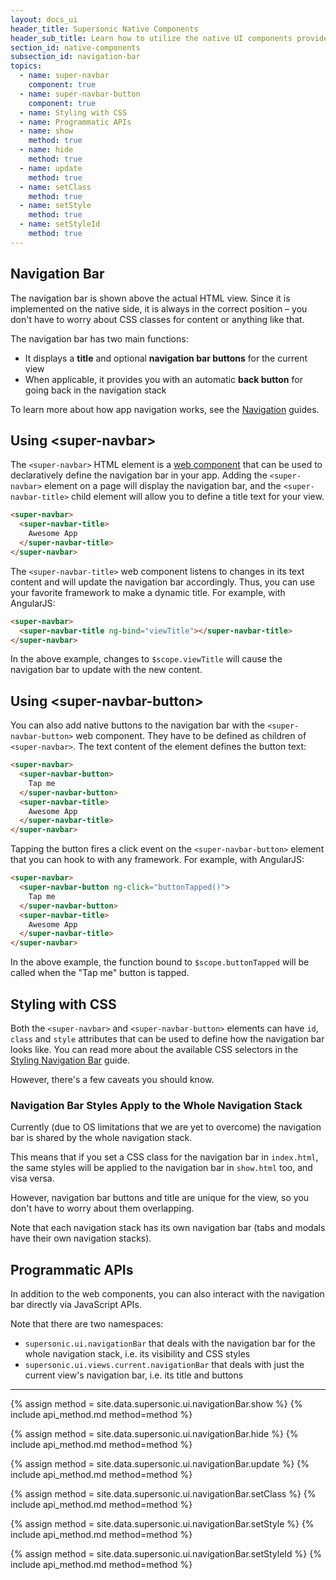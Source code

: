 ```yaml
---
layout: docs_ui
header_title: Supersonic Native Components
header_sub_title: Learn how to utilize the native UI components provided by Supersonic to their fullest.
section_id: native-components
subsection_id: navigation-bar
topics:
  - name: super-navbar
    component: true
  - name: super-navbar-button
    component: true
  - name: Styling with CSS
  - name: Programmatic APIs
  - name: show
    method: true
  - name: hide
    method: true
  - name: update
    method: true
  - name: setClass
    method: true
  - name: setStyle
    method: true
  - name: setStyleId
    method: true
---
```


<section class="docs-section" id="overview">

# Navigation Bar

The navigation bar is shown above the actual HTML view. Since it is implemented on the native side, it is always in the correct position – you don't have to worry about CSS classes for content or anything like that.

The navigation bar has two main functions:

  - It displays a **title** and optional **navigation bar buttons** for the current view
  - When applicable, it provides you with an automatic **back button** for going back in the navigation stack

To learn more about how app navigation works, see the [Navigation][navigation-overview] guides.

</section>
<section class="docs-section" id="super-navbar">

## Using &lt;super-navbar&gt;

The `<super-navbar>` HTML element is a [web component][web-component-guide] that can be used to declaratively define the navigation bar in your app. Adding the `<super-navbar>` element on a page will display the navigation bar, and the `<super-navbar-title>` child element will allow you to define a title text for your view.

```html
<super-navbar>
  <super-navbar-title>
    Awesome App
  </super-navbar-title>
</super-navbar>
```

The `<super-navbar-title>` web component listens to changes in its text content and will update the navigation bar accordingly. Thus, you can use your favorite framework to make a dynamic title. For example, with AngularJS:

```html
<super-navbar>
  <super-navbar-title ng-bind="viewTitle"></super-navbar-title>
</super-navbar>
```

In the above example, changes to `$scope.viewTitle` will cause the navigation bar to update with the new content.

</section>
<section class="docs-section" id="super-navbar-button">

## Using &lt;super-navbar-button&gt;

You can also add native buttons to the navigation bar with the `<super-navbar-button>` web component. They have to be defined as children of `<super-navbar>`. The text content of the element defines the button text:

```html
<super-navbar>
  <super-navbar-button>
    Tap me
  </super-navbar-button>
  <super-navbar-title>
    Awesome App
  </super-navbar-title>
</super-navbar>
```

Tapping the button fires a click event on the `<super-navbar-button>` element that you can hook to with any framework. For example, with AngularJS:

```html
<super-navbar>
  <super-navbar-button ng-click="buttonTapped()">
    Tap me
  </super-navbar-button>
  <super-navbar-title>
    Awesome App
  </super-navbar-title>
</super-navbar>
```

In the above example, the function bound to `$scope.buttonTapped` will be called when the "Tap me" button is tapped.

</section>
<section class="docs-section" id="styling-with-css">

## Styling with CSS

Both the `<super-navbar>` and `<super-navbar-button>` elements can have `id`, `class` and `style` attributes that can be used to define how the navigation bar looks like. You can read more about the available CSS selectors in the [Styling Navigation Bar][native-styles-guide] guide.

However, there's a few caveats you should know.

### Navigation Bar Styles Apply to the Whole Navigation Stack

Currently (due to OS limitations that we are yet to overcome) the navigation bar is shared by the whole navigation stack.

This means that if you set a CSS class for the navigation bar in `index.html`, the same styles will be applied to the navigation bar in `show.html` too, and visa versa.

However, navigation bar buttons and title are unique for the view, so you don't have to worry about them overlapping.

Note that each navigation stack has its own navigation bar (tabs and modals have their own navigation stacks).

</section>
<section class="docs-section" id="programmatic-apis">

## Programmatic APIs

In addition to the web components, you can also interact with the navigation bar directly via JavaScript APIs.

Note that there are two namespaces:

  - `supersonic.ui.navigationBar` that deals with the navigation bar for the whole navigation stack, i.e. its visibility and CSS styles
  - `supersonic.ui.views.current.navigationBar` that deals with just the current view's navigation bar, i.e. its title and buttons

</section>
<hr>
<section class="docs-section" id="show">

{% assign method = site.data.supersonic.ui.navigationBar.show %}
{% include api_method.md method=method %}

</section>
<section class="docs-section" id="hide">

{% assign method = site.data.supersonic.ui.navigationBar.hide %}
{% include api_method.md method=method %}

</section>
<section class="docs-section" id="update">

{% assign method = site.data.supersonic.ui.navigationBar.update %}
{% include api_method.md method=method %}

</section>
<section class="docs-section" id="setclass">

{% assign method = site.data.supersonic.ui.navigationBar.setClass %}
{% include api_method.md method=method %}

</section>
<section class="docs-section" id="setstyle">

{% assign method = site.data.supersonic.ui.navigationBar.setStyle %}
{% include api_method.md method=method %}

</section>
<section class="docs-section" id="setstyleid">

{% assign method = site.data.supersonic.ui.navigationBar.setStyleId %}
{% include api_method.md method=method %}

</section>

[native-styles-guide]: /supersonic/guides/ui/styling-native-components
[navigation-overview]: /supersonic/guides/navigation/
[web-component-guide]: /supersonic/guides/technical-concepts/web-components/